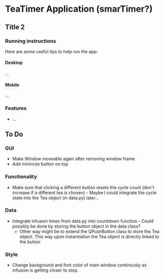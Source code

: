 # TeaTimer Application (smarTimer?)
## Title 2

### Running instructions

Here are some useful tips to help run the app:

#### Desktop

...

#### Mobile

...


### Features
* ...

## To Do

### GUI
* Make Window moveable again after removing window frame
* Add minimize button on top

### Functionality
* Make sure that clicking a different button resets the cycle count (don't increase if a different tea is chosen) - Maybe I could integrate the cycle state into the Tea object (in data.py) later...

### Data
* Integrate infusion times from data.py into countdown function - Could possibly be done by storing the button object in the data class?
    - Other way might be to extend the QPushButton class to store the Tea object. This way upon instantiation the Tea object is directly linked to the button

### Style
* Change background and font color of main window continously as infusion is getting closer to stop.
